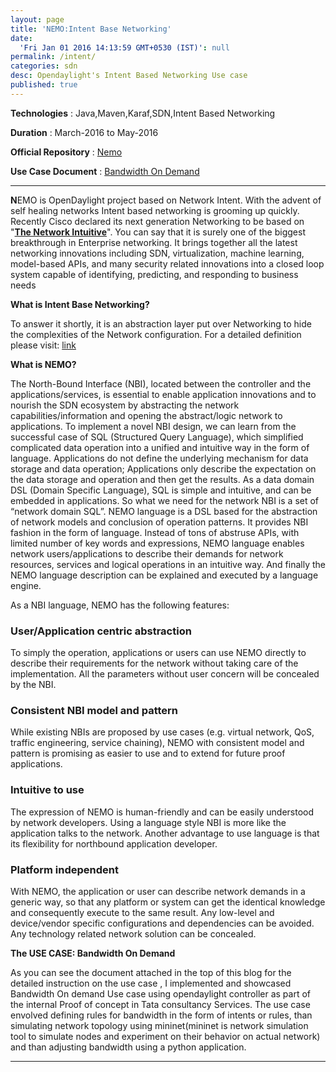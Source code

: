 ```yaml
---
layout: page
title: 'NEMO:Intent Base Networking'
date:
  'Fri Jan 01 2016 14:13:59 GMT+0530 (IST)': null
permalink: /intent/
categories: sdn
desc: Opendaylight's Intent Based Networking Use case
published: true
---
```


**Technologies** : Java,Maven,Karaf,SDN,Intent Based Networking

**Duration** : March-2016 to May-2016

**Official Repository** : [Nemo](https://github.com/opendaylight/nemo)

**Use Case Document** : [Bandwidth On Demand](https://wiki.opendaylight.org/images/c/cd/BoD.pdf)

---

**N**EMO is OpenDaylight project based on Network Intent. With the advent of self healing networks Intent based networking is grooming up quickly. Recently Cisco declared its next generation Networking to be based on "**[The Network Intuitive](https://www.youtube.com/watch?v=NJF1Em5lMlU)**". You can say that it is surely one of the biggest breakthrough in Enterprise networking. It brings together all the latest networking innovations including SDN, virtualization, machine learning, model-based APIs, and many security related innovations into a closed loop system capable of identifying, predicting, and responding to business needs

**What is Intent Base Networking?**

To answer it shortly, it is an abstraction layer put over Networking to hide the complexities of the Network configuration. For a detailed definition please visit: [link](https://www.networkworld.com/article/3202699/lan-wan/what-is-intent-based-networking.html)


**What is NEMO?**

The North-Bound Interface (NBI), located between the controller and the applications/services, is essential to enable application innovations and to nourish the SDN ecosystem by abstracting the network capabilities/information and opening the abstract/logic network to applications. To implement a novel NBI design, we can learn from the successful case of SQL (Structured Query Language), which simplified complicated data operation into a unified and intuitive way in the form of language. Applications do not define the underlying mechanism for data storage and data operation; Applications only describe the expectation on the data storage and operation and then get the results. As a data domain DSL (Domain Specific Language), SQL is simple and intuitive, and can be embedded in applications. So what we need for the network NBI is a set of “network domain SQL”. NEMO language is a DSL based for the abstraction of network models and conclusion of operation patterns. It provides NBI fashion in the form of language. Instead of tons of abstruse APIs, with limited number of key words and expressions, NEMO language enables network users/applications to describe their demands for network resources, services and logical operations in an intuitive way. And finally the NEMO language description can be explained and executed by a language engine.

As a NBI language, NEMO has the following features:

### User/Application centric abstraction

To simply the operation, applications or users can use NEMO directly to describe their requirements for the network without taking care of the implementation. All the parameters without user concern will be concealed by the NBI.

### Consistent NBI model and pattern

While existing NBIs are proposed by use cases (e.g. virtual network, QoS, traffic engineering, service chaining), NEMO with consistent model and pattern is promising as easier to use and to extend for future proof applications.

### Intuitive to use

The expression of NEMO is human-friendly and can be easily understood by network developers. Using a language style NBI is more like the application talks to the network. Another advantage to use language is that its flexibility for northbound application developer.

### Platform independent

With NEMO, the application or user can describe network demands in a generic way, so that any platform or system can get the identical knowledge and consequently execute to the same result. Any low-level and device/vendor specific configurations and dependencies can be avoided. Any technology related network solution can be concealed. 


**The USE CASE: Bandwidth On Demand**

As you can see the document attached in the top of this blog for the detailed instruction on the use case , I implemented and showcased Bandwidth On demand Use case using opendaylight controller as part of the internal Proof of concept in Tata consultancy Services. The use case envolved defining rules for bandwidth in the form of intents or rules, than simulating network topology using mininet(mininet is network simulation tool to simulate nodes and experiment on their behavior on actual network) and than adjusting bandwidth using a python application.


---

